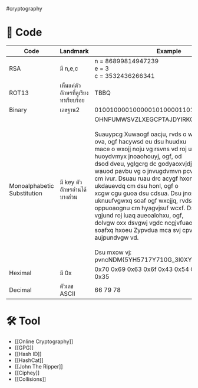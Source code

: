 #cryptography
# 🔗 Code

| **Code**                    | **Landmark**                         | **Example**                                                                                                                                                                                                                                                                                                                                                                                                                                                                                                                                                                                                                                                                                                                                        |
| --------------------------- | ------------------------------------ | -------------------------------------------------------------------------------------------------------------------------------------------------------------------------------------------------------------------------------------------------------------------------------------------------------------------------------------------------------------------------------------------------------------------------------------------------------------------------------------------------------------------------------------------------------------------------------------------------------------------------------------------------------------------------------------------------------------------------------------------------- |
| RSA                         | มี n,e,c                             | n = 86899814947239  <br>e = 3  <br>c = 3532436266341                                                                                                                                                                                                                                                                                                                                                                                                                                                                                                                                                                                                                                                                                               |
| ROT13                       | เห็นแค่ตัวอักษรที่ดูเรียงทาเรียบร้อย | TBBQ                                                                                                                                                                                                                                                                                                                                                                                                                                                                                                                                                                                                                                                                                                                                               |
| Binary                      | เลขฐาน2                              | 01001000010000010100001101001011                                                                                                                                                                                                                                                                                                                                                                                                                                                                                                                                                                                                                                                                                                                   |
| Monoalphabetic Substitution | มี key ตัวอักษรอ่านได้บางส่วน        | OHNFUMWSVZLXEGCPTAJDYIRKQB  <br>  <br>Suauypcg Xuwaogf oacju, rvds o waoiu ogf jdoduxq ova, ogf hacywsd eu dsu huudxu  <br>mace o wxojj noju vg rsvns vd roj ugnxcjuf. Vd roj o huoydvmyx jnoaohouyj, ogf, od  <br>dsod dveu, yglgcrg dc godyaoxvjdj—cm ncyaju o wauod pavbu vg o jnvugdvmvn pcvgd  <br>cm ivur. Dsuau ruau drc acygf hxonl jpcdj guoa cgu ukdauevdq cm dsu honl, ogf o  <br>xcgw cgu guoa dsu cdsua. Dsu jnoxuj ruau uknuufvgwxq soaf ogf wxcjjq, rvds oxx dsu  <br>oppuoaognu cm hyagvjsuf wcxf. Dsu ruvwsd cm dsu vgjund roj iuaq aueoalohxu, ogf,  <br>dolvgw oxx dsvgwj vgdc ncgjvfuaodvcg, V ncyxf soafxq hxoeu Zypvdua mca svj cpvgvcg  <br>aujpundvgw vd.  <br>  <br>Dsu mxow vj: pvncNDM{5YH5717Y710G_3I0XY710G_03055505} |
| Heximal                     | มี 0x                                | 0x70 0x69 0x63 0x6f 0x43 0x54 0x46 0x7b 0x34 0x35                                                                                                                                                                                                                                                                                                                                                                                                                                                                                                                                                                                                                                                                                                  |
| Decimal                     | ตัวเลข ASCII                         | 66 79 78                                                                                                                                                                                                                                                                                                                                                                                                                                                                                                                                                                                                                                                                                                                                           |
# 🛠️ Tool
- [[Online Cryptography]]
- [[GPG]]
- [[Hash ID]]
- [[HashCat]]
- [[John The Ripper]]
- [[Ciphey]]
- [[Collisions]]